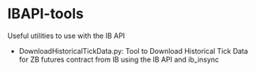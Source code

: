 # IBAPI-tools
Useful utilities to use with the IB API

- DownloadHistoricalTickData.py: Tool to Download Historical Tick Data for ZB futures contract from IB using the IB API and ib_insync

